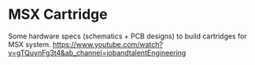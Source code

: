 # MSX Cartridge

Some hardware specs (schematics + PCB designs) to build cartridges for 
MSX system.
https://www.youtube.com/watch?v=gTQuynFg3t4&ab_channel=jobandtalentEngineering
